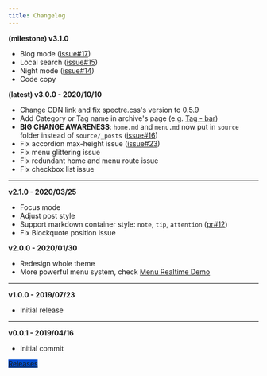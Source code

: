 ```yaml
---
title: Changelog
---
```


**(milestone) v3.1.0**

* Blog mode ([issue#17](https://github.com/kaiiiz/hexo-theme-book/issues/17))
* Local search ([issue#15](https://github.com/kaiiiz/hexo-theme-book/issues/15))
* Night mode ([issue#14](https://github.com/kaiiiz/hexo-theme-book/issues/14))
* Code copy

**(latest) v3.0.0 - 2020/10/10**

* Change CDN link and fix spectre.css's version to 0.5.9
* Add Category or Tag name in archive's page (e.g. [Tag - bar](/Book-Hexo-Template/tags/Bar/))
* **BIG CHANGE AWARENESS**: `home.md` and `menu.md` now put in `source` folder instead of `source/_posts` ([issue#16](https://github.com/kaiiiz/hexo-theme-book/issues/16))
* Fix accordion max-height issue ([issue#23](https://github.com/kaiiiz/hexo-theme-book/issues/23))
* Fix menu glittering issue
* Fix redundant home and menu route issue
* Fix checkbox list issue

---

**v2.1.0 - 2020/03/25**

* Focus mode
* Adjust post style
* Support markdown container style: `note`, `tip`, `attention` ([pr#12](https://github.com/kaiiiz/hexo-theme-book/pull/12))
* Fix Blockquote position issue

**v2.0.0 - 2020/01/30**

* Redesign whole theme
* More powerful menu system, check [Menu Realtime Demo](/Book-Hexo-Template/demo/menu-realtime/)

---

**v1.0.0 - 2019/07/23**

* Initial release

---

**v0.0.1 - 2019/04/16**

* Initial commit

<a class="btn btn-primary" href="https://github.com/kaiiiz/hexo-theme-book/releases">Releases</a>

<style>
.btn.btn-primary {
    background: #004ed0;
    background-color: #004ed0;
}
.btn.btn-primary:active {
    background: #004ed0;
    border-color: #004ed0;
}
.btn.btn-primary:focus, .btn.btn-primary:hover {
    background: #004ed0;
    border-color: #004ed0;
}
</style>